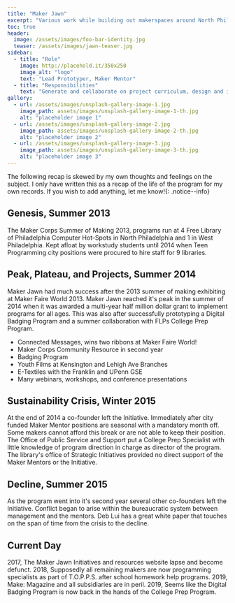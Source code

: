 ```yaml
---
title: "Maker Jawn"
excerpt: "Various work while building out makerspaces around North Philadelphia as part of the Maker Jawn Initiative."
toc: true
header:
  image: /assets/images/foo-bar-identity.jpg
  teaser: /assets/images/jawn-teaser.jpg
sidebar:
  - title: "Role"
    image: http://placehold.it/350x250
    image_alt: "logo"
    text: "Lead Prototyper, Maker Mentor"
  - title: "Responsibilities"
    text: "Generate and collaborate on project curriculum, design and implement novel maker progams, outreach"
gallery:
  - url: /assets/images/unsplash-gallery-image-1.jpg
    image_path: assets/images/unsplash-gallery-image-1-th.jpg
    alt: "placeholder image 1"
  - url: /assets/images/unsplash-gallery-image-2.jpg
    image_path: assets/images/unsplash-gallery-image-2-th.jpg
    alt: "placeholder image 2"
  - url: /assets/images/unsplash-gallery-image-3.jpg
    image_path: assets/images/unsplash-gallery-image-3-th.jpg
    alt: "placeholder image 3"
---
```


The following recap is skewed by my own thoughts and feelings on the subject. I only have written this as a recap of the life of the program for my own records. If you wish to add anything, let me know!{: .notice--info}

## Genesis, Summer 2013

The Maker Corps Summer of Making 2013, programs run at 4 Free Library of Philadelphia Computer Hot-Spots in North Philadelphia and 1 in West Philadelphia.
Kept afloat by workstudy students until 2014 when Teen Programming city positions were procured to hire staff for 9 libraries.

## Peak, Plateau, and Projects, Summer 2014

Maker Jawn had much success after the 2013 summer of making exhibiting at Maker Faire World 2013. Maker Jawn reached it's peak in the summer of 2014 when it was awarded a multi-year half million dollar grant to implement programs for all ages. This was also after successfully prototyping a Digital Badging Program and a summer collaboration with FLPs College Prep Program.
- Connected Messages, wins two ribbons at Maker Faire World!
- Maker Corps Community Resource in second year
- Badging Program
- Youth Films at Kensington and Lehigh Ave Branches
- E-Textiles with the Franklin and UPenn GSE
- Many webinars, workshops, and conference presentations

## Sustainability Crisis, Winter 2015

At the end of 2014 a co-founder left the Initiative. Immediately after city funded Maker Mentor positions are seasonal with a mandatory month off. Some makers cannot afford this break or are not able to keep their position. The Office of Public Service and Support put a College Prep Specialist with little knowledge of program direction in charge as director of the program. The library's office of Strategic Initiatives provided no direct support of the Maker Mentors or the Initiative.

## Decline, Summer 2015

As the program went into it's second year several other co-founders left the Initiative. Conflict began to arise within the bureaucratic system between management and the mentors. Deb Lui has a great white paper that touches on the span of time from the crisis to the decline.

## Current Day

2017, The Maker Jawn Initiatives and resources website lapse and become defunct.
2018, Supposedly all remaining makers are now programming specialists as part of T.O.P.P.S. after school homework help programs.
2019, Make: Magazine and all subsidiaries are in peril.
2019, Seems like the Digital Badging Program is now back in the hands of the College Prep Program.
